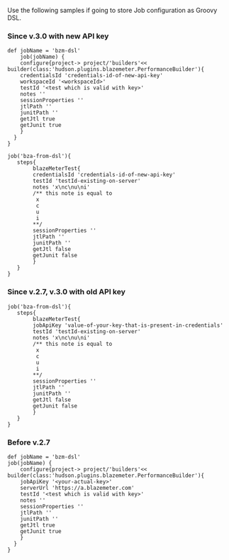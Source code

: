 Use the following samples if going to store Job configuration as Groovy DSL.

### Since v.3.0 with new API key
    def jobName = 'bzm-dsl'
        job(jobName) {
        configure{project-> project/'builders'<< builder(class:'hudson.plugins.blazemeter.PerformanceBuilder'){
        credentialsId 'credentials-id-of-new-api-key'
        workspaceId '<workspaceId>'
        testId '<test which is valid with key>'
        notes ''
        sessionProperties ''
        jtlPath ''
        junitPath ''
        getJtl true
        getJunit true
        }
      }
    }

    job('bza-from-dsl'){
       steps{
            blazeMeterTest{
            credentialsId 'credentials-id-of-new-api-key'
            testId 'testId-existing-on-server'
            notes 'x\nc\nu\ni'
            /** this note is equal to
             x
             c
             u
             i
            **/
            sessionProperties ''
            jtlPath ''
            junitPath ''
            getJtl false
            getJunit false
            }
       }
    }

### Since v.2.7, v.3.0 with old API key

    job('bza-from-dsl'){
       steps{
            blazeMeterTest{
            jobApiKey 'value-of-your-key-that-is-present-in-credentials'
            testId 'testId-existing-on-server'
            notes 'x\nc\nu\ni'
            /** this note is equal to
             x
             c
             u
             i
            **/
            sessionProperties ''
            jtlPath ''
            junitPath ''
            getJtl false
            getJunit false
            }
       }
    }

### Before v.2.7

    def jobName = 'bzm-dsl'
    job(jobName) {
        configure{project-> project/'builders'<< builder(class:'hudson.plugins.blazemeter.PerformanceBuilder'){
        jobApiKey '<your-actual-key>'
        serverUrl 'https://a.blazemeter.com'
        testId '<test which is valid with key>'
        notes ''
        sessionProperties ''
        jtlPath ''
        junitPath ''
        getJtl true
        getJunit true
        }
      }
    }


